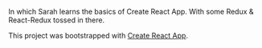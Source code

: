 In which Sarah learns the basics of Create React App. With some Redux & React-Redux tossed in there.

This project was bootstrapped with [Create React App](https://github.com/facebookincubator/create-react-app).